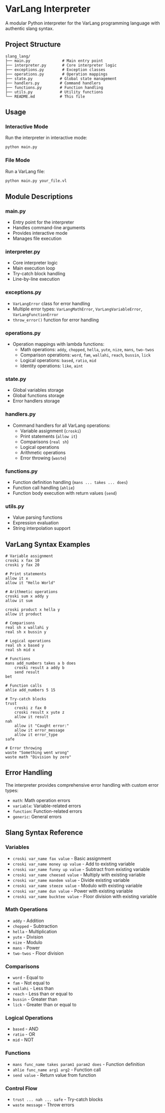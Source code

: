 # VarLang Interpreter

A modular Python interpreter for the VarLang programming language with authentic slang syntax.

## Project Structure

```
slang_lang/
├── main.py              # Main entry point
├── interpreter.py       # Core interpreter logic
├── exceptions.py        # Exception classes
├── operations.py        # Operation mappings
├── state.py            # Global state management
├── handlers.py         # Command handlers
├── functions.py        # Function handling
├── utils.py            # Utility functions
└── README.md           # This file
```

## Usage

### Interactive Mode
Run the interpreter in interactive mode:
```bash
python main.py
```

### File Mode
Run a VarLang file:
```bash
python main.py your_file.vl
```

## Module Descriptions

### main.py
- Entry point for the interpreter
- Handles command-line arguments
- Provides interactive mode
- Manages file execution

### interpreter.py
- Core interpreter logic
- Main execution loop
- Try-catch block handling
- Line-by-line execution

### exceptions.py
- `VarLangError` class for error handling
- Multiple error types: `VarLangMathError`, `VarLangVariableError`, `VarLangFunctionError`
- `throw_error()` function for error handling

### operations.py
- Operation mappings with lambda functions:
  - Math operations: `addy`, `chopped`, `hella`, `yute`, `nize`, `mans`, `two-twos`
  - Comparison operations: `word`, `fam`, `wallahi`, `reach`, `bussin`, `lick`
  - Logical operations: `based`, `ratio`, `mid`
  - Identity operations: `like`, `aint`

### state.py
- Global variables storage
- Global functions storage
- Error handlers storage

### handlers.py
- Command handlers for all VarLang operations:
  - Variable assignment (`croski`)
  - Print statements (`allow it`)
  - Comparisons (`real sh`)
  - Logical operations
  - Arithmetic operations
  - Error throwing (`waste`)

### functions.py
- Function definition handling (`mans ... takes ... does`)
- Function call handling (`ahlie`)
- Function body execution with return values (`send`)

### utils.py
- Value parsing functions
- Expression evaluation
- String interpolation support

## VarLang Syntax Examples

```varlang
# Variable assignment
croski x fax 10
croski y fax 20

# Print statements
allow it x
allow it "Hello World"

# Arithmetic operations
croski sum x addy y
allow it sum

croski product x hella y
allow it product

# Comparisons
real sh x wallahi y
real sh x bussin y

# Logical operations
real sh x based y
real sh mid x

# Functions
mans add_numbers takes a b does
    croski result a addy b
    send result
bet

# Function calls
ahlie add_numbers 5 15

# Try-catch blocks
trust
    croski z fax 0
    croski result x yute z
    allow it result
nah
    allow it "Caught error:"
    allow it error_message
    allow it error_type
safe

# Error throwing
waste "Something went wrong"
waste math "Division by zero"
```

## Error Handling

The interpreter provides comprehensive error handling with custom error types:
- `math`: Math operation errors
- `variable`: Variable-related errors  
- `function`: Function-related errors
- `generic`: General errors

## Slang Syntax Reference

### Variables
- `croski var_name fax value` - Basic assignment
- `croski var_name money up value` - Add to existing variable
- `croski var_name funny up value` - Subtract from existing variable
- `croski var_name cheesed value` - Multiply with existing variable
- `croski var_name mandem value` - Divide existing variable
- `croski var_name steeze value` - Modulo with existing variable
- `croski var_name dun value` - Power with existing variable
- `croski var_name bucktee value` - Floor division with existing variable

### Math Operations
- `addy` - Addition
- `chopped` - Subtraction  
- `hella` - Multiplication
- `yute` - Division
- `nize` - Modulo
- `mans` - Power
- `two-twos` - Floor division

### Comparisons
- `word` - Equal to
- `fam` - Not equal to
- `wallahi` - Less than
- `reach` - Less than or equal to
- `bussin` - Greater than
- `lick` - Greater than or equal to

### Logical Operations
- `based` - AND
- `ratio` - OR
- `mid` - NOT

### Functions
- `mans func_name takes param1 param2 does` - Function definition
- `ahlie func_name arg1 arg2` - Function call
- `send value` - Return value from function

### Control Flow
- `trust ... nah ... safe` - Try-catch blocks
- `waste message` - Throw errors 